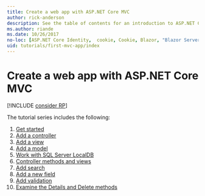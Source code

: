 ```yaml
---
title: Create a web app with ASP.NET Core MVC
author: rick-anderson
description: See the table of contents for an introduction to ASP.NET Core MVC.
ms.author: riande
ms.date: 10/26/2017
no-loc: [ASP.NET Core Identity,  cookie, Cookie, Blazor, "Blazor Server", "Blazor WebAssembly", "Identity", "Let's Encrypt", Razor, SignalR]
uid: tutorials/first-mvc-app/index
---
```

# Create a web app with ASP.NET Core MVC

[!INCLUDE [consider RP](~/includes/razor.md)]

The tutorial series includes the following:

1. [Get started](start-mvc.md)
1. [Add a controller](adding-controller.md)
1. [Add a view](adding-view.md)
1. [Add a model](adding-model.md)
1. [Work with SQL Server LocalDB](working-with-sql.md)
1. [Controller methods and views](controller-methods-views.md)
1. [Add search](search.md)
1. [Add a new field](new-field.md)
1. [Add validation](validation.md)
1. [Examine the Details and Delete methods](details.md)
